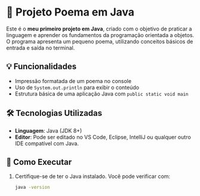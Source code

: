 
# 📜 Projeto Poema em Java

Este é o **meu primeiro projeto em Java**, criado com o objetivo de praticar a linguagem e aprender os fundamentos da programação orientada a objetos.  
O programa apresenta um pequeno poema, utilizando conceitos básicos de entrada e saída no terminal.

## 💡 Funcionalidades

- Impressão formatada de um poema no console
- Uso de `System.out.println` para exibir o conteúdo
- Estrutura básica de uma aplicação Java com `public static void main`

## 🛠️ Tecnologias Utilizadas

- **Linguagem**: Java (JDK 8+)
- **Editor**: Pode ser editado no VS Code, Eclipse, IntelliJ ou qualquer outro IDE compatível com Java.

## 🚀 Como Executar

1. Certifique-se de ter o Java instalado. Você pode verificar com:

   ```bash
   java -version
